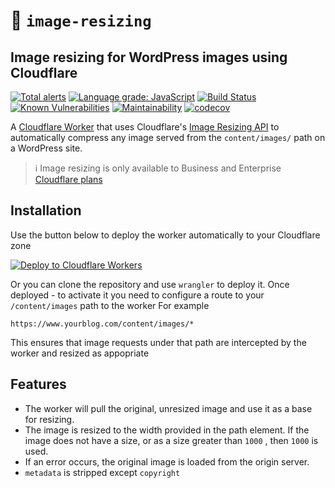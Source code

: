 # 👷 `image-resizing` 

## Image resizing for WordPress images using Cloudflare

[![Total alerts](https://img.shields.io/lgtm/alerts/g/Vortexmind/image-resizing.svg?logo=lgtm&logoWidth=18)](https://lgtm.com/projects/g/Vortexmind/image-resizing/alerts/) [![Language grade: JavaScript](https://img.shields.io/lgtm/grade/javascript/g/Vortexmind/image-resizing.svg?logo=lgtm&logoWidth=18)](https://lgtm.com/projects/g/Vortexmind/image-resizing/context:javascript) [![Build Status](https://api.travis-ci.com/Vortexmind/image-resizing.svg?branch=master)](https://travis-ci.com/github/Vortexmind/image-resizing) [![Known Vulnerabilities](https://snyk.io/test/github/Vortexmind/image-resizing/badge.svg)](https://snyk.io/test/github/Vortexmind/image-resizing) [![Maintainability](https://api.codeclimate.com/v1/badges/67d113999682b54bc46e/maintainability)](https://codeclimate.com/github/Vortexmind/image-resizing/maintainability) [![codecov](https://codecov.io/gh/Vortexmind/image-resizing/branch/master/graph/badge.svg)](https://codecov.io/gh/Vortexmind/image-resizing)

A [Cloudflare Worker](https://developers.cloudflare.com/workers/) that uses Cloudflare's [Image Resizing API](https://developers.cloudflare.com/images/worker) to automatically compress any image served from the `content/images/` path on a WordPress site. 

> ℹ️ Image resizing is only available to Business and Enterprise [Cloudflare plans](https://www.cloudflare.com/plans/)

## Installation

Use the button below to deploy the worker automatically to your Cloudflare zone

[![Deploy to Cloudflare Workers](https://deploy.workers.cloudflare.com/button)](https://deploy.workers.cloudflare.com/?url=https://github.com/Vortexmind/image-resizing)

Or you can clone the repository and use `wrangler` to deploy it.
Once deployed - to activate it you need to configure a route to your `/content/images` path to the worker
For example
```
https://www.yourblog.com/content/images/*
```

This ensures that image requests under that path are intercepted by the worker and resized as appopriate

## Features

- The worker will pull the original, unresized image and use it as a base for resizing.
- The image is resized to the width provided in the path element. If the image does not have a size, or as a size greater than `1000` , then `1000` is used.
- If an error occurs, the original image is loaded from the origin server.
- `metadata` is stripped except `copyright`

